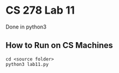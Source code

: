 # CS 278 Lab 11

Done in python3

## How to Run on CS Machines


```
cd <source folder>
python3 lab11.py
```
